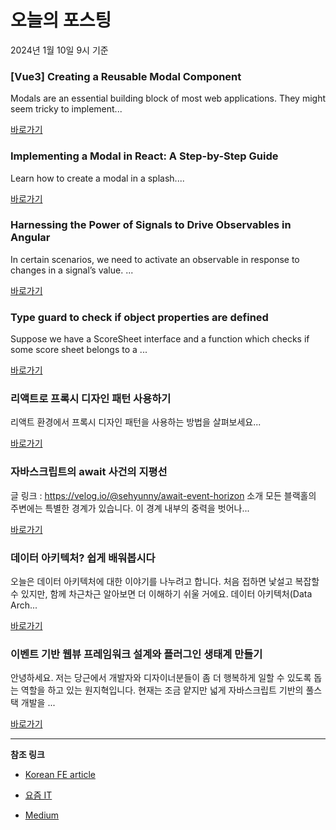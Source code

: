 # 오늘의 포스팅 
2024년 1월 10일 9시 기준 

### [Vue3] Creating a Reusable Modal Component 

 Modals are an essential building block of most web applications. They might seem tricky to implement... 

 [바로가기](https://medium.com/@fadamakis/vue3-creating-a-reusable-modal-component-ac4adbe88a18?responsesOpen=true&sortBy=REVERSE_CHRON&source=topic_portal_recommended_stories---------0-84----------front_end_development----------f42bed20_0514_44c9_842c_4e3bb3ec3669-------) 

### Implementing a Modal in React: A Step-by-Step Guide 

 Learn how to create a modal in a splash.... 

 [바로가기](https://medium.com/@fidelotieno11/implementing-a-modal-in-react-a-step-by-step-guide-58fdd8406609?responsesOpen=true&sortBy=REVERSE_CHRON&source=topic_portal_recommended_stories---------0-84----------react----------9e2eede4_4ce6_4199_b0b1_6abe9dbdc44a-------) 

### Harnessing the Power of Signals to Drive Observables in Angular 

 In certain scenarios, we need to activate an observable in response to changes in a signal’s value. ... 

 [바로가기](https://medium.com/netanelbasal/harnessing-the-power-of-signals-to-drive-observables-in-angular-f862b8154f7a?responsesOpen=true&sortBy=REVERSE_CHRON&source=topic_portal_recommended_stories---------0-84----------javascript----------fe3b9c9d_666e_4692_aeb1_acf5f72bf540-------) 

### Type guard to check if object properties are defined 

 Suppose we have a ScoreSheet interface and a function which checks if some score sheet belongs to a ... 

 [바로가기](https://medium.com/typescript-tidbits/type-guard-to-check-if-object-properties-are-defined-4df587cfc706?responsesOpen=true&sortBy=REVERSE_CHRON&source=topic_portal_recommended_stories---------0-84----------typescript----------8725f0b8_7d91_439a_92e9_9e413e8552bc-------) 

###  리액트로 프록시 디자인 패턴 사용하기 

 리액트 환경에서 프록시 디자인 패턴을 사용하는 방법을 살펴보세요... 

 [바로가기](https://kofearticle.substack.com/p/korean-fe-article-3e2) 

###  자바스크립트의 await 사건의 지평선 

 글 링크 : https://velog.io/@sehyunny/await-event-horizon 소개 모든 블랙홀의 주변에는 특별한 경계가 있습니다. 이 경계 내부의 중력을 벗어나... 

 [바로가기](https://kofearticle.substack.com/p/korean-fe-article-await) 

### 데이터 아키텍처? 쉽게 배워봅시다 

 오늘은 데이터 아키텍처에 대한 이야기를 나누려고 합니다. 처음 접하면 낯설고 복잡할 수 있지만, 함께 차근차근 알아보면 더 이해하기 쉬울 거에요. 데이터 아키텍처(Data Arch... 

 [바로가기](https://yozm.wishket.com/magazine/detail/2396/) 

### 이벤트 기반 웹뷰 프레임워크 설계와 플러그인 생태계 만들기 

 안녕하세요. 저는 당근에서 개발자와 디자이너분들이 좀 더 행복하게 일할 수 있도록 돕는 역할을 하고 있는 원지혁입니다. 현재는 조금 얕지만 넓게 자바스크립트 기반의 풀스택 개발을 ... 

 [바로가기](https://yozm.wishket.com/magazine/detail/2395/) 

---

**참조 링크**

- [Korean FE article](https://kofearticle.substack.com) 

- [요즘 IT](https://yozm.wishket.com/magazine) 

- [Medium](https://medium.com) 

